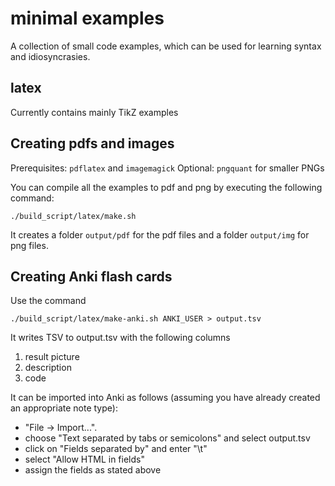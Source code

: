 # minimal examples

A collection of small code examples, which can be used for learning syntax and idiosyncrasies.

## latex

Currently contains mainly TikZ examples

## Creating pdfs and images

Prerequisites: `pdflatex` and `imagemagick`
Optional: `pngquant` for smaller PNGs

You can compile all the examples to pdf and png by executing the following command:

```
./build_script/latex/make.sh
```

It creates a folder `output/pdf` for the pdf files and a folder `output/img` for png files.

## Creating Anki flash cards

Use the command

```
./build_script/latex/make-anki.sh ANKI_USER > output.tsv
```

It writes TSV to output.tsv with the following columns 
1. result picture
2. description
3. code

It can be imported into Anki as follows (assuming you have already created an appropriate note type):

- "File -> Import...". 
- choose "Text separated by tabs or semicolons" and select output.tsv
- click on "Fields separated by" and enter "\t"
- select "Allow HTML in fields"
- assign the fields as stated above

